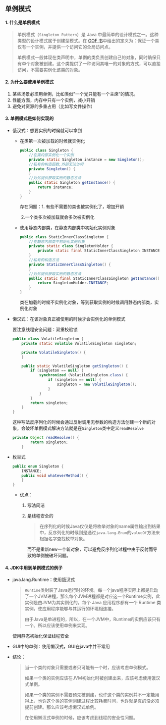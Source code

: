 ## 单例模式

#### 1. 什么是单例模式

> 单例模式（`Singleton Pattern`）是 Java 中最简单的设计模式之一。这种类型的设计模式属于创建型模式。在 [GOF 书](http://s.click.taobao.com/t?e=m%3D2%26s%3DT5l23XuxzMIcQipKwQzePOeEDrYVVa64K7Vc7tFgwiHjf2vlNIV67sqCcISrC8hOF%2FSaKyaJTUZpS4hLH%2FP02ckKYNRBWOBBey11vvWwHXSniyi5vWXIZhtlrJbLMDAQihpQCXu2JnMU7C4KV%2Fo0CcYMXU3NNCg%2F&pvid=10_42.120.73.203_2589754_1459955095482)中给出的定义为：保证一个类仅有一个实例，并提供一个访问它的全局访问点。
>
> 单例模式一般体现在类声明中，单例的类负责创建自己的对象，同时确保只有单个对象被创建。这个类提供了一种访问其唯一的对象的方式，可以直接访问，不需要实例化该类的对象。

#### 2. 为什么要使用单例模式

1. 某些场景必须用单例，比如类似”一个党只能有一个主席”的情况。
2. 性能方面，内存中只有一个实例，减小开销
3. 避免对资源的多重占用（比如写文件操作）

#### 3. 单例模式是如何实现的

- 饿汉式：想要实例的时候就可以拿到

  - 在类第一次被加载的时候就实例化

    ```java
    public class Singleton {
        //在类内部实例化一个实例
        private static Singleton instance = new Singleton();
        //私有的构造函数,外部无法访问
        private Singleton() {
        }
        //对外提供获取实例的静态方法
        public static Singleton getInstance() {
            return instance;
        }
    }
    ```

    存在问题：1. 有些不需要的类也被实例化了，增加开销

    ​	   	   2.一个类多次被加载就会多次被实例化

  - 使用静态内部类，在静态内部类中初始化实例对象

    ```java
    public class StaticInnerClassSingleton {
        //在静态内部类中初始化实例对象
        private static class SingletonHolder {
            private static final StaticInnerClassSingleton INSTANCE = new StaticInnerClassSingleton();
        }
        //私有的构造方法
        private StaticInnerClassSingleton() {
        }
        //对外提供获取实例的静态方法
        public static final StaticInnerClassSingleton getInstance() {
            return SingletonHolder.INSTANCE;
        }
    }
    ```

    类在加载的时候不实例化对象，等到获取实例的时候调用静态内部类，实例化对象

- 懒汉式：在该对象真正被使用的时候才会实例化的单例模式 

  要注意线程安全问题：双重校验锁

  ```java
  public class VolatileSingleton {
      private static volatile VolatileSingleton singleton;
  
      private VolatileSingleton() {
      }
  
      public static VolatileSingleton getSingleton() {
          if (singleton == null) {
              synchronized (VolatileSingleton.class) {
                  if (singleton == null) {
                      singleton = new VolatileSingleton();
                  }
              }
          }
          return singleton;
      }
  }
  ```

  这种写法反序列化的时候会通过反射调用无参数的构造方法创建一个新的对象，会破坏单例模式解决方法就是在`Singleton`类中定义`readResolve` 

  ```java 
  private Object readResolve() {
          return singleton;
      }
  ```

- 枚举式

  ```java
  public enum Singleton {  
      INSTANCE;  
      public void whateverMethod() {  
      }  
  }  
  ```

  - 优点：

    1. 写法简洁

    2. 是线程安全的

       > 在序列化的时候Java仅仅是将枚举对象的name属性输出到结果中，反序列化的时候则是通过`java.lang.Enum`的`valueOf`方法来根据名字查找枚举对象。 	

       而不是重新new一个新对象，可以避免反序列化过程中由于反射而导致的单例被破坏问题。 

#### 4. JDK中用到单例模式的例子

- java.lang.Runtime：使用饿汉式

  > `Runtime`类封装了Java运行时的环境。每一个java程序实际上都是启动了一个JVM进程，那么每个JVM进程都是对应这一个Runtime实例，此实例是由JVM为其实例化的。每个 Java 应用程序都有一个 Runtime 类实例，使应用程序能够与其运行的环境相连接。
  >
  > 由于Java是单进程的，所以，在一个JVM中，Runtime的实例应该只有一个。所以应该使用单例来实现。

  使用静态初始化保证线程安全

- GUI中的单例：使用懒汉式，GUI在java中并不常用

- 结论：

  > 当一个类的对象只需要或者只可能有一个时，应该考虑单例模式。
  >
  > 如果一个类的实例应该在JVM初始化时被创建出来，应该考虑使用饿汉式单例。
  >
  > 如果一个类的实例不需要预先被创建，也许这个类的实例并不一定能用得上，也许这个类的实例创建过程比较耗费时间，也许就是真的没必须提前创建。那么应该考虑懒汉式单例。
  >
  > 在使用懒汉式单例的时候，应该考虑到线程的安全性问题。

